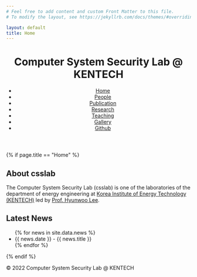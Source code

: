 ```yaml
---
# Feel free to add content and custom Front Matter to this file.
# To modify the layout, see https://jekyllrb.com/docs/themes/#overriding-theme-defaults

layout: default
title: Home
---
```


<!DOCTYPE html>
<html lang="en">
<head>
  <meta charset="UTF-8">
  <meta name="viewport" content="width=device-width, initial-scale=1.0">
  <title>ComSysSec Lab</title>
  <link rel="stylesheet" href="/assets/css/style.css">
</head>
<body>
  <header>
    <h1>Computer System Security Lab @ KENTECH</h1>
    <nav>
      <ul>
        <li><a href="/">Home</a></li>
        <li><a href="/people">People</a></li>
        <li><a href="/publication">Publication</a></li>
        <li><a href="/research">Research</a></li>
        <li><a href="/teaching">Teaching</a></li>
        <li><a href="/gallery">Gallery</a></li>
        <li><a href="https://github.com/comsyssec" target="_blank">Github</a></li>
      </ul>
    </nav>
  </header>

  <main>
    {% if page.title == "Home" %}
      <section>
        <h2>About csslab</h2>
        <p>The Computer System Security Lab (csslab) is one of the laboratories of the department of energy engineering at <a href="https://www.kentech.ac.kr" target="_blank">Korea Institute of Energy Technology (KENTECH)</a> led by <a href="https://hw5773.github.io" target="_blank">Prof. Hyunwoo Lee</a>.</p>
      </section>
      <section>
        <h2>Latest News</h2>
        <ul>
          {% for news in site.data.news %}
            <li>{{ news.date }} - {{ news.title }}</li>
          {% endfor %}
        </ul>
      </section>
    {% endif %}
  </main>

  <footer>
    <p>&copy; 2022 Computer System Security Lab @ KENTECH</p>
  </footer>
</body>
</html>

